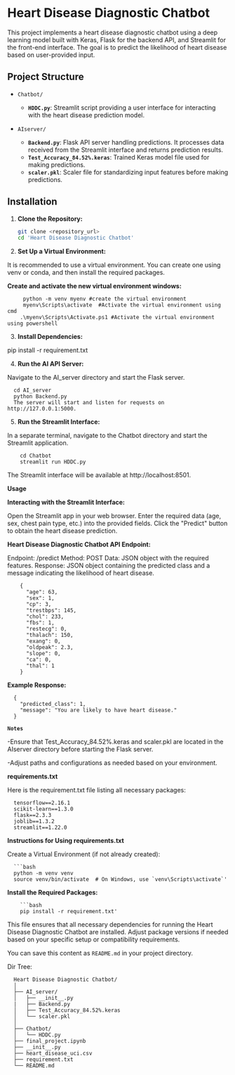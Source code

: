 # Heart Disease Diagnostic Chatbot

This project implements a heart disease diagnostic chatbot using a deep learning model built with Keras, Flask for the backend API, and Streamlit for the front-end interface. The goal is to predict the likelihood of heart disease based on user-provided input.

## Project Structure

- `Chatbot/`
  - **`HDDC.py`**: Streamlit script providing a user interface for interacting with the heart disease prediction model.

- `AIserver/`
  - **`Backend.py`**: Flask API server handling predictions. It processes data received from the Streamlit interface and returns prediction results.
  - **`Test_Accuracy_84.52%.keras`**: Trained Keras model file used for making predictions.
  - **`scaler.pkl`**: Scaler file for standardizing input features before making predictions.

## Installation

1. **Clone the Repository:**

   ```bash
   git clone <repository_url>
   cd 'Heart Disease Diagnostic Chatbot'
2. **Set Up a Virtual Environment:**

It is recommended to use a virtual environment. You can create one using venv or conda, and then install the required packages.

**Create and activate the new virtual environment windows:**

         python -m venv myenv #create the virtual environment
         myenv\Scripts\activate  #Activate the virtual environment using cmd
        .\myenv\Scripts\Activate.ps1 #Activate the virtual environment using powershell


          
  
3. **Install Dependencies:**


pip install -r requirement.txt

4. **Run the AI API Server:**

Navigate to the AI_server directory and start the Flask server.


      cd AI_server
      python Backend.py
      The server will start and listen for requests on http://127.0.0.1:5000.

5. **Run the Streamlit Interface:**

In a separate terminal, navigate to the Chatbot directory and start the Streamlit application.


        cd Chatbot
        streamlit run HDDC.py
The Streamlit interface will be available at http://localhost:8501.

**Usage**

**Interacting with the Streamlit Interface:**

Open the Streamlit app in your web browser.
Enter the required data (age, sex, chest pain type, etc.) into the provided fields.
Click the "Predict" button to obtain the heart disease prediction.

**Heart Disease Diagnostic Chatbot API Endpoint:**

Endpoint: /predict
Method: POST
Data: JSON object with the required features.
Response: JSON object containing the predicted class and a message indicating the likelihood of heart disease.

     
        {
          "age": 63,
          "sex": 1,
          "cp": 3,
          "trestbps": 145,
          "chol": 233,
          "fbs": 1,
          "restecg": 0,
          "thalach": 150,
          "exang": 0,
          "oldpeak": 2.3,
          "slope": 0,
          "ca": 0,
          "thal": 1
        }
 

**Example Response:**


      {
        "predicted_class": 1,
        "message": "You are likely to have heart disease."
      }

**`Notes`**

  -Ensure that Test_Accuracy_84.52%.keras and scaler.pkl are located in the AIserver directory before starting the Flask server.
  
  -Adjust paths and configurations as needed based on your environment.
  
**requirements.txt**

Here is the requirement.txt file listing all necessary packages:
   
      tensorflow==2.16.1
      scikit-learn==1.3.0
      flask==2.3.3
      joblib==1.3.2
      streamlit==1.22.0

**Instructions for Using requirements.txt**

Create a Virtual Environment (if not already created):

      ```bash
      python -m venv venv
      source venv/bin/activate  # On Windows, use `venv\Scripts\activate`'
      
**Install the Required Packages:**

        ```bash
        pip install -r requirement.txt'
This file ensures that all necessary dependencies for running the Heart Disease Diagnostic Chatbot are installed. Adjust package versions if needed based on your specific setup or compatibility requirements.



You can save this content as `README.md` in your project directory.



Dir Tree:

      Heart Disease Diagnostic Chatbot/
      │
      ├── AI_server/
      │   ├── __init__.py
      |   ├── Backend.py
      │   ├── Test_Accuracy_84.52%.keras
      │   └── scaler.pkl
      │
      ├── Chatbot/
      │   └── HDDC.py
      ├── final_project.ipynb  
      ├── __init__.py
      ├── heart_disease_uci.csv
      ├── requirement.txt
      └── README.md

